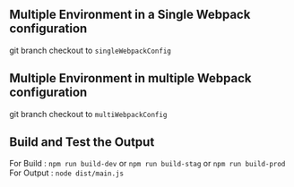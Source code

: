 ## Multiple Environment in a Single Webpack configuration

git branch checkout to `singleWebpackConfig`


## Multiple Environment in multiple Webpack configuration

git branch checkout to `multiWebpackConfig`


## Build and Test the Output

For Build : `npm run build-dev` or `npm run build-stag` or `npm run build-prod`
For Output : `node dist/main.js`
